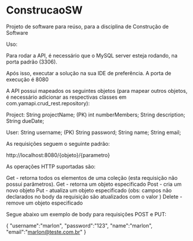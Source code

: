 # ConstrucaoSW
Projeto de software para reúso, para a disciplina de Construção de Software

Uso:

Para rodar a API, é necessário que o MySQL server esteja rodando, na porta padrão (3306).

Após isso, executar a solução na sua IDE de preferência. A porta de execução é 8080

A API possui mapeados os seguintes objetos (para mapear outros objetos, é necessário adicionar as respectivas classes em com.yamapi.crud_rest.repository):

Project: 
    String projectName; (PK)
    int numberMembers;
    String description;
    String dueDate;
    
User: 
    String username; (PK)
    String password;
    String name;
    String email;
 
 
 As requisições seguem o seguinte padrão:
 
 http://localhost:8080/{objeto}/{parametro}
 
 As operações HTTP suportadas são:
 
 Get - retorna todos os elementos de uma coleção (esta requisição não possui parâmetros).
 Get - retorna um objeto especificado
 Post - cria um novo objeto
 Put - atualiza um objeto especificado (obs: campos não declarados no body da requisição são atualizados com o valor <null>)
 Delete - remove um objeto especificado
 
 Segue abaixo um exemplo de body para requisições POST e PUT:
 
 {
 "username":"marlon",
 "password":"123",
 "name":"marlon",
 "email":"marlon@teste.com.br"
 }
 
 
